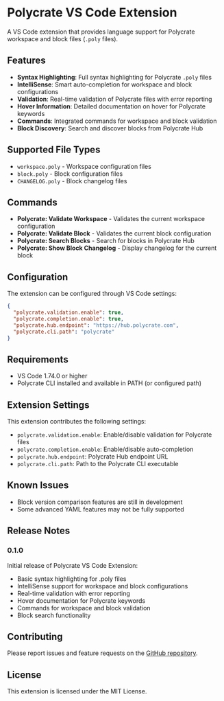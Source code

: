 # Polycrate VS Code Extension

A VS Code extension that provides language support for Polycrate workspace and block files (`.poly` files).

## Features

- **Syntax Highlighting**: Full syntax highlighting for Polycrate `.poly` files
- **IntelliSense**: Smart auto-completion for workspace and block configurations
- **Validation**: Real-time validation of Polycrate files with error reporting
- **Hover Information**: Detailed documentation on hover for Polycrate keywords
- **Commands**: Integrated commands for workspace and block validation
- **Block Discovery**: Search and discover blocks from Polycrate Hub

## Supported File Types

- `workspace.poly` - Workspace configuration files
- `block.poly` - Block configuration files
- `CHANGELOG.poly` - Block changelog files

## Commands

- **Polycrate: Validate Workspace** - Validates the current workspace configuration
- **Polycrate: Validate Block** - Validates the current block configuration
- **Polycrate: Search Blocks** - Search for blocks in Polycrate Hub
- **Polycrate: Show Block Changelog** - Display changelog for the current block

## Configuration

The extension can be configured through VS Code settings:

```json
{
  "polycrate.validation.enable": true,
  "polycrate.completion.enable": true,
  "polycrate.hub.endpoint": "https://hub.polycrate.com",
  "polycrate.cli.path": "polycrate"
}
```

## Requirements

- VS Code 1.74.0 or higher
- Polycrate CLI installed and available in PATH (or configured path)

## Extension Settings

This extension contributes the following settings:

- `polycrate.validation.enable`: Enable/disable validation for Polycrate files
- `polycrate.completion.enable`: Enable/disable auto-completion
- `polycrate.hub.endpoint`: Polycrate Hub endpoint URL
- `polycrate.cli.path`: Path to the Polycrate CLI executable

## Known Issues

- Block version comparison features are still in development
- Some advanced YAML features may not be fully supported

## Release Notes

### 0.1.0

Initial release of Polycrate VS Code Extension:
- Basic syntax highlighting for .poly files
- IntelliSense support for workspace and block configurations
- Real-time validation with error reporting
- Hover documentation for Polycrate keywords
- Commands for workspace and block validation
- Block search functionality

## Contributing

Please report issues and feature requests on the [GitHub repository](https://github.com/ayedo/polycrate-vscode).

## License

This extension is licensed under the MIT License.